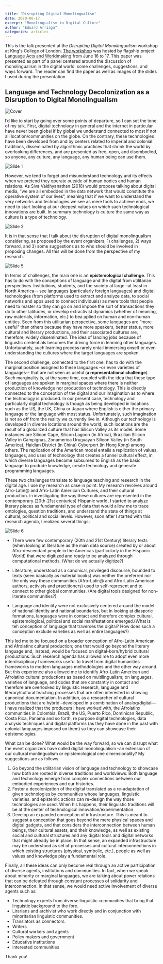```yaml
---

title: "Disrupting Digital Monolingualism"
date: 2020-06-17 
excerpt: "Monolingualism in Digital Culture"
author: "Eduard Arriaga"
categories: articles
---
```


This is the talk presented at the *Disrupting Digital Monolingualism* workshop at King's College of London. [The workshop](https://languageacts.org/digital-mediations/event/disrupting-digital-monolingualism/) was hosted by flagship project [Language Acts and Worldmaking](https://languageacts.org/) from June 16 to 17. This paper was presented as part of a panel centered around the discussion of monolingualism in the digital world, some challenges, suggestions, and ways forward. The reader can find the paper as well as images of the slides I used during the presentation. 

## Language and Technology Decolonization as a Disruption to Digital Monolingualism

![Cover](/images/Slide_0.png)

I’d like to start by going over some points of departure, so I can set the tone of my talk. First, digital technology in general and the internet in particular have never been global if by global we understand connected to most if not all location/communities on the globe. On the contrary, these technologies have been developed from and by centers related to imperial and colonial traditions, disseminated by algorithmic practices that shrink the world by overlooking differences, and are presented as free, open, and disembodied, so anyone, any culture, any language, any human being can use them.

![Slide 1](/images/MonoLing/Slide_I.png)

However, we tend to forget and misunderstand technology and its effects when we pretend they operate outside of human bodies and human relations. As Siva Vaidhyanathan (2018) would propose talking about digital media, “we are all embedded in the data network that would constitute the operative system of our lives”, meaning that if we want to understand the very networks and technologies we see as mere tools to achieve ends, we need to start looking at our deepest values on which such technological innovations are built. In summary technology is culture the same way as culture is a type of technology. 

![Slide 2](/images/MonoLing/Slide_2.png)

It is in that sense that I talk about the disruption of digital monolingualism considering, as proposed by the event organizers, 1) challenges, 2) ways forward, and 3) some suggestions as to who should be involved in proposing changes. All this will be done from the perspective of my research. 

![Slide 5](/images/MonoLing/Slide_5.png)

In terms of challenges, the main one is an **epistemological challenge**. This has to do with the conceptions of language and the digital from utilitarian perspectives. Institutions, students, and the society at large –at least in North America-- see languages (particularly foreign languages) and digital technologies (from platforms used to extract and analyze data, to social networks and apps used to connect individuals) as mere tools that people need to master so they can go on and impose the sort of transactions they do to other latitudes, or develop extractivist dynamics (whether of meaning, raw materials, information, etc.) to bea pplied on human and non-human entities. Seen from this utilitarian perspective, some languages are “more useful” than others because they have more speakers, better status, more cultural and literary productions, and their associated cultures are, therefore, widely disseminated. The idea of landing jobs because of linguistic credentials becomes the driving force in learning other languages. Unfortunately, such learning process rarely entail immersing onself or even understanding the cultures where the target languages are spoken. 

The second challenge, connected to the first one, has to do with the marginal position assigned to these languages –or even varieties of languages-- that are not seen as useful (**a representational challenge**). Such marginality is, at the same time, coupled with the idea that these type of languages are spoken in marginal spaces where there is neither production of knowledge nor production of technology. This is directly connected to the conception of the digital and our imagination as to where the technology is produced. In our present case, technology and particularly digital technology is though as being developed in locations such as the US, the UK, China or Japan where English is either the primary language or the language with most status. Unfortunately, such imagination is not so off from the reality we currently live in. Although our technology is developed in diverse locations around the world, such locations are the result of a globalized culture that has Silicon Valley as its model. Some instances are Silicon Cape, Silicon Lagoon (in Africa), Brazilian Silicon Valley in Campignas, Zonamerica Uruguayan Silicon Valley (in South America), Haidian District (in China) Cyberport (in Hong Kong) among others. The replication of the American model entails a replication of values, languages, and uses of technology that creates a funnel cultural effect, in which diverse languages become subsumed to English as the basic language to produde knowledge, create technology and generate programming languages.

These two challenges translate to language teaching and research in the digital age. I use my research as case in point.  My research revolves around Afro-Latin@ and Afro-Latin American Cultures, and their cultural production. In investigating the way these cultures are represented in the contemporary (20th-21st centuries) Hispanic world, I started to analyze literary pieces as fundamental type of data that would allow me to trace ontologies, question traditions, and understand the state of things at cultural, political and social levels. However, soon after I started with this research agenda, I realized several things:

![Slide 6](/images/MonoLing/Slide_6.png)

- There were few contemporary (20th and 21st Century) literary texts (when looking at literature as the main data source) created by or about Afro-descendant people in the Americas (particularly in the Hispanic World) that were digitized and ready to be analyzed through computational methods. (What do we actually digitize?)

- Literature, understood as a canonical, privileged discourse, bounded to texts (seen basically as material books) was neither the preferred nor the only way these communities (Afro-Latin@ and Afro-Latin American authors, activists and practitioners) used to self-represent and to connect to other global communities. (Are digital tools designed for non-literate communities?)

- Language and identity were not exclusively centered around the model of national identity and national boundaries, but in looking at diasporic formations, languages were in contact and therefore complex cultural, epistemological, political and social manifestations emerged.(What is teh conception of language that traverses the digital? How does such a conception exclude varieties as well as entire languages?)  

This led me to be focused on a broader conception of Afro-Latin American and Afrolatinx cultural production; one that would go beyond the literary language and, instead, would be focused on digital-born/hybrid cultural productions. Such research agenda has allowed me to adopt even more interdisciplinary frameworks useful to travel from digital humanities frameworks to modern languages methodologies and the other way around. But this experience also allowed me to identify Afro-Latin American and Afrolatinx cultural productions as based on multilingualism; on languages, varieties of language, and codes that are constantly in contact and therefore are overlooked by linguistic research, language and literary/cultural teaching processes that are often interested in showing canonical documentation. In addition, as a researcher of cultural productions that are hybrid –developed in a combination of analog/digital— I have realized that the producers I have worked with, the Afrolatinx communities in Colombia, Brazil, the US, Puerto Rico, Dominican Republic, Costa Rica, Panama and so forth, re purpose digital technologies, data analysis techniques and digital platforms (as they have done in the past with colonial languages imposed on them) so they can showcase their epistemologies.

What can be done? What would be the way forward, so we can disrupt what the event organizers have called digital monolingualism –an extension of our cultural monlingualism or epistemological one dimensionality? My suggestions are as follows:

1. Go beyond the utilitarian vision of language and technology to showcase how both are rooted in diverse traditions and worldviews. Both language and technology emerge from complex connections between our embodied experiences and our histories. 
2. Foster a decolonization of the digital translated as a re-adaptation of given technologies by communities whose languages, linguistic varieties, and epistemic actions can re-design the way those technologies are used. When his happens, their linguistic traditions will be at the center of technological innovation/experimentation 
3. Develop an expanded conception of infrastructure. This is meant to suggest a conception that goes beyond the mere physical spaces and digital gadgets, and that considers the interconnection between human beings, their cultural assets, and their knowledge, as well as existing social and cultural structures and any digital tools and digital networks that might already be in place. In that sense, an expanded infrastructure may be understood as set of processes and cultural interconnections in which existing structures (physical, symbolic, etc.), people as well as values and knowledge play a fundamental role.

Finally, all these ideas can only become real through an active participation of diverse agents, institutions and communities. In fact, when we speak about minority or marginal languages, we are talking about power relations that can be defeated through constant processes of solidarity and interconnection. In that sense, we would need active involvement of diverse agents such as: 

- Technology experts from diverse linguistic communities that bring that linguistic background to the fore.
- Lirarians and archivist who work directly and in conjunction with minoritarian linguistic communities.
- Translators as connectors.
- Writers
- Cultural workers and agents
- Policy makers and government
- Educative institutions
- Interested communities

Thank you!